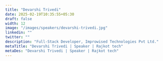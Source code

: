 ```yaml
---
title: "Devarshi Trivedi"
date: 2025-02-19T10:35:55+05:30
draft: false
width: 12
image: "/images/speakers/devarshi-trivedi.jpg"
linkedin: ""
twitter: ""
description: "Full-Stack Developer, Improwised Technologies Pvt Ltd."
metaTitle: "Devarshi Trivedi | Speaker | Rajkot tech"
metaDes: "Devarshi Trivedi | Speaker | Rajkot tech"
---
```

